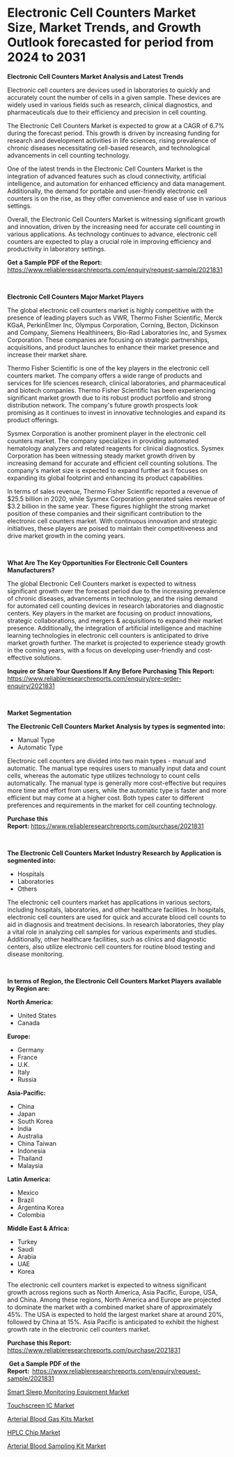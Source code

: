 <p><h1>Electronic Cell Counters Market Size, Market Trends, and Growth Outlook forecasted for period from 2024 to 2031</h1></p><p><strong>Electronic Cell Counters Market Analysis and Latest Trends</strong></p>
<p><p>Electronic cell counters are devices used in laboratories to quickly and accurately count the number of cells in a given sample. These devices are widely used in various fields such as research, clinical diagnostics, and pharmaceuticals due to their efficiency and precision in cell counting.</p><p>The Electronic Cell Counters Market is expected to grow at a CAGR of 6.7% during the forecast period. This growth is driven by increasing funding for research and development activities in life sciences, rising prevalence of chronic diseases necessitating cell-based research, and technological advancements in cell counting technology.</p><p>One of the latest trends in the Electronic Cell Counters Market is the integration of advanced features such as cloud connectivity, artificial intelligence, and automation for enhanced efficiency and data management. Additionally, the demand for portable and user-friendly electronic cell counters is on the rise, as they offer convenience and ease of use in various settings.</p><p>Overall, the Electronic Cell Counters Market is witnessing significant growth and innovation, driven by the increasing need for accurate cell counting in various applications. As technology continues to advance, electronic cell counters are expected to play a crucial role in improving efficiency and productivity in laboratory settings.</p></p>
<p><strong>Get a Sample PDF of the Report:&nbsp;</strong> <a href="https://www.reliableresearchreports.com/enquiry/request-sample/2021831">https://www.reliableresearchreports.com/enquiry/request-sample/2021831</a></p>
<p>&nbsp;</p>
<p><strong>Electronic Cell Counters Major Market Players</strong></p>
<p><p>The global electronic cell counters market is highly competitive with the presence of leading players such as VWR, Thermo Fisher Scientific, Merck KGaA, PerkinElmer Inc, Olympus Corporation, Corning, Becton, Dickinson and Company, Siemens Healthineers, Bio-Rad Laboratories Inc, and Sysmex Corporation. These companies are focusing on strategic partnerships, acquisitions, and product launches to enhance their market presence and increase their market share.</p><p>Thermo Fisher Scientific is one of the key players in the electronic cell counters market. The company offers a wide range of products and services for life sciences research, clinical laboratories, and pharmaceutical and biotech companies. Thermo Fisher Scientific has been experiencing significant market growth due to its robust product portfolio and strong distribution network. The company's future growth prospects look promising as it continues to invest in innovative technologies and expand its product offerings.</p><p>Sysmex Corporation is another prominent player in the electronic cell counters market. The company specializes in providing automated hematology analyzers and related reagents for clinical diagnostics. Sysmex Corporation has been witnessing steady market growth driven by increasing demand for accurate and efficient cell counting solutions. The company's market size is expected to expand further as it focuses on expanding its global footprint and enhancing its product capabilities.</p><p>In terms of sales revenue, Thermo Fisher Scientific reported a revenue of $25.5 billion in 2020, while Sysmex Corporation generated sales revenue of $3.2 billion in the same year. These figures highlight the strong market position of these companies and their significant contribution to the electronic cell counters market. With continuous innovation and strategic initiatives, these players are poised to maintain their competitiveness and drive market growth in the coming years.</p></p>
<p>&nbsp;</p>
<p><strong>What Are The Key Opportunities For Electronic Cell Counters Manufacturers?</strong></p>
<p><p>The global Electronic Cell Counters market is expected to witness significant growth over the forecast period due to the increasing prevalence of chronic diseases, advancements in technology, and the rising demand for automated cell counting devices in research laboratories and diagnostic centers. Key players in the market are focusing on product innovations, strategic collaborations, and mergers & acquisitions to expand their market presence. Additionally, the integration of artificial intelligence and machine learning technologies in electronic cell counters is anticipated to drive market growth further. The market is projected to experience steady growth in the coming years, with a focus on developing user-friendly and cost-effective solutions.</p></p>
<p><strong>Inquire or Share Your Questions If Any Before Purchasing This Report:</strong> <a href="https://www.reliableresearchreports.com/enquiry/pre-order-enquiry/2021831">https://www.reliableresearchreports.com/enquiry/pre-order-enquiry/2021831</a></p>
<p>&nbsp;</p>
<p><strong>Market Segmentation</strong></p>
<p><strong>The Electronic Cell Counters Market Analysis by types is segmented into:</strong></p>
<p><ul><li>Manual Type</li><li>Automatic Type</li></ul></p>
<p><p>Electronic cell counters are divided into two main types - manual and automatic. The manual type requires users to manually input data and count cells, whereas the automatic type utilizes technology to count cells automatically. The manual type is generally more cost-effective but requires more time and effort from users, while the automatic type is faster and more efficient but may come at a higher cost. Both types cater to different preferences and requirements in the market for cell counting technology.</p></p>
<p><strong>Purchase this Report:&nbsp;</strong><a href="https://www.reliableresearchreports.com/purchase/2021831">https://www.reliableresearchreports.com/purchase/2021831</a></p>
<p>&nbsp;</p>
<p><strong>The Electronic Cell Counters Market Industry Research by Application is segmented into:</strong></p>
<p><ul><li>Hospitals</li><li>Laboratories</li><li>Others</li></ul></p>
<p><p>The electronic cell counters market has applications in various sectors, including hospitals, laboratories, and other healthcare facilities. In hospitals, electronic cell counters are used for quick and accurate blood cell counts to aid in diagnosis and treatment decisions. In research laboratories, they play a vital role in analyzing cell samples for various experiments and studies. Additionally, other healthcare facilities, such as clinics and diagnostic centers, also utilize electronic cell counters for routine blood testing and disease monitoring.</p></p>
<p>&nbsp;</p>
<p><strong>In terms of Region, the Electronic Cell Counters Market Players available by Region are:</strong></p>
<p>
    <p> <strong> North America: </strong>
        <ul>
            <li>United States</li>
            <li>Canada</li>
        </ul>
        </p> 
    <p> <strong> Europe: </strong>
        <ul>
            <li>Germany</li>
            <li>France</li>
            <li>U.K.</li>
            <li>Italy</li>
            <li>Russia</li>
        </ul>
        </p> 
    <p> <strong> Asia-Pacific: </strong>
        <ul>
            <li>China</li>
            <li>Japan</li>
            <li>South Korea</li>
            <li>India</li>
            <li>Australia</li>
            <li>China Taiwan</li>
            <li>Indonesia</li>
            <li>Thailand</li>
            <li>Malaysia</li>
        </ul>
        </p> 
    <p> <strong> Latin America: </strong>
        <ul>
            <li>Mexico</li>
            <li>Brazil</li>
            <li>Argentina Korea</li>
            <li>Colombia</li>
        </ul>
        </p> 
    <p> <strong> Middle East & Africa: </strong>
        <ul>
            <li>Turkey</li>
            <li>Saudi</li>
            <li>Arabia</li>
            <li>UAE</li>
            <li>Korea</li>
        </ul>
    </p>
    </p>
<p><p>The electronic cell counters market is expected to witness significant growth across regions such as North America, Asia Pacific, Europe, USA, and China. Among these regions, North America and Europe are projected to dominate the market with a combined market share of approximately 45%. The USA is expected to hold the largest market share at around 20%, followed by China at 15%. Asia Pacific is anticipated to exhibit the highest growth rate in the electronic cell counters market.</p></p>
<p><strong>Purchase this Report: </strong><a href="https://www.reliableresearchreports.com/purchase/2021831">https://www.reliableresearchreports.com/purchase/2021831</a></p>
<p>&nbsp;<strong>Get a Sample PDF of the Report:&nbsp;&nbsp;</strong><a href="https://www.reliableresearchreports.com/enquiry/request-sample/2021831">https://www.reliableresearchreports.com/enquiry/request-sample/2021831</a></p>
<p><strong></strong></p>
<p><p><a href="https://spotless-saver-8fd.notion.site/Decoding-the-Smart-Sleep-Monitoring-Equipment-Market-A-Deep-Dive-into-the-Latest-Market-Trends-Mar-536b373a434e49c7a2221bcd4af77250">Smart Sleep Monitoring Equipment Market</a></p><p><a href="https://view.publitas.com/reportprime-1/global-touchscreen-ic-market-size-and-market-trends-insights-and-projections-from-2024-to-2031/">Touchscreen IC Market</a></p><p><a href="https://cautious-neon-760.notion.site/Arterial-Blood-Gas-Kits-Market-Size-Reflecting-a-Forecast-Till-2031-Market-By-Type-By-Application--172d95d79f664bae8e32644c7c45d4c5">Arterial Blood Gas Kits Market</a></p><p><a href="https://view.publitas.com/reportprime-1/hplc-chip-market-size-growing-and-forecasted-for-period-from-2024-2031-and-provides-complete-market-analysis-of-this-market/">HPLC Chip Market</a></p><p><a href="https://frill-swim-3cd.notion.site/Arterial-Blood-Sampling-Kit-Market-Offer-Valuable-Insights-into-Market-Size-Market-Share-Market-Tr-c0f37db9f2444a5db919739e51151801">Arterial Blood Sampling Kit Market</a></p></p>